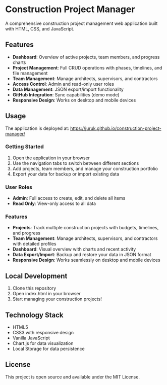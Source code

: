 # Construction Project Manager

A comprehensive construction project management web application built with HTML, CSS, and JavaScript.

## Features

- **Dashboard**: Overview of active projects, team members, and progress charts
- **Project Management**: Full CRUD operations with phases, timelines, and file management
- **Team Management**: Manage architects, supervisors, and contractors
- **Access Control**: Admin and read-only user roles
- **Data Management**: JSON export/import functionality
- **GitHub Integration**: Sync capabilities (demo mode)
- **Responsive Design**: Works on desktop and mobile devices

## Usage

The application is deployed at: https://juruk.github.io/construction-project-manager/

### Getting Started

1. Open the application in your browser
2. Use the navigation tabs to switch between different sections
3. Add projects, team members, and manage your construction portfolio
4. Export your data for backup or import existing data

### User Roles

- **Admin**: Full access to create, edit, and delete all items
- **Read Only**: View-only access to all data

### Features

- **Projects**: Track multiple construction projects with budgets, timelines, and progress
- **Team Management**: Manage architects, supervisors, and contractors with detailed profiles
- **Dashboard**: Visual overview with charts and recent activity
- **Data Export/Import**: Backup and restore your data in JSON format
- **Responsive Design**: Works seamlessly on desktop and mobile devices

## Local Development

1. Clone this repository
2. Open index.html in your browser
3. Start managing your construction projects!

## Technology Stack

- HTML5
- CSS3 with responsive design
- Vanilla JavaScript
- Chart.js for data visualization
- Local Storage for data persistence

## License

This project is open source and available under the MIT License.